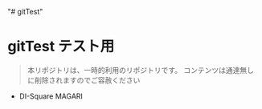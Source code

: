 "# gitTest" 

# gitTest テスト用

> 本リポジトリは、一時的利用のリポジトリです。
> コンテンツは通達無しに削除されますのでご容赦ください

+ DI-Square MAGARI
